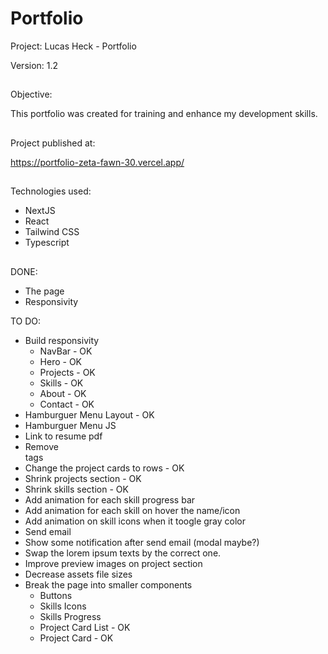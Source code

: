 # Portfolio

Project: Lucas Heck - Portfolio

Version: 1.2

##

Objective:

This portfolio was created for training and enhance my development skills.

##

Project published at:

https://portfolio-zeta-fawn-30.vercel.app/

##

Technologies used:

-   NextJS
-   React
-   Tailwind CSS
-   Typescript

##

DONE:

-   The page
-   Responsivity

TO DO:

-   Build responsivity
    -   NavBar - OK
    -   Hero - OK
    -   Projects - OK
    -   Skills - OK
    -   About - OK
    -   Contact - OK
-   Hamburguer Menu Layout - OK
-   Hamburguer Menu JS
-   Link to resume pdf
-   Remove <br> tags
-   Change the project cards to rows - OK
-   Shrink projects section - OK
-   Shrink skills section - OK
-   Add animation for each skill progress bar
-   Add animation for each skill on hover the name/icon
-   Add animation on skill icons when it toogle gray color
-   Send email
-   Show some notification after send email (modal maybe?)
-   Swap the lorem ipsum texts by the correct one.
-   Improve preview images on project section
-   Decrease assets file sizes
-   Break the page into smaller components
    -   Buttons
    -   Skills Icons
    -   Skills Progress
    -   Project Card List - OK
    -   Project Card - OK
##